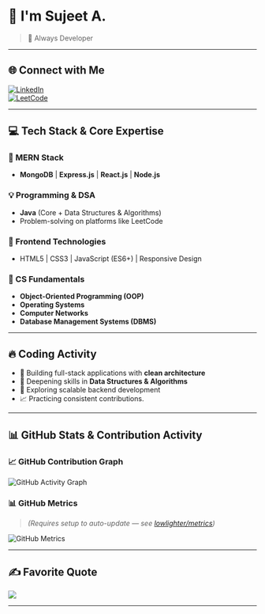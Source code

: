 # 👋 I'm Sujeet A.

> 🚀 Always Developer 

---

## 🌐 Connect with Me

[![LinkedIn](https://img.shields.io/badge/LinkedIn-%230077B5.svg?style=for-the-badge&logo=linkedin&logoColor=white)](https://www.linkedin.com/in/sujeet-m-a-39a86b2b9)  
[![LeetCode](https://img.shields.io/badge/LeetCode-%2300B8D9.svg?style=for-the-badge&logo=leetcode&logoColor=white)](https://leetcode.com/u/sujeet_2330/)

---

## 💻 Tech Stack & Core Expertise

### 🌟 MERN Stack
- **MongoDB** | **Express.js** | **React.js** | **Node.js**

### 💡 Programming & DSA
- **Java** (Core + Data Structures & Algorithms)
- Problem-solving on platforms like LeetCode

### 🎨 Frontend Technologies
- HTML5 | CSS3 | JavaScript (ES6+) | Responsive Design

### 🧠 CS Fundamentals
- **Object-Oriented Programming (OOP)**
- **Operating Systems**
- **Computer Networks**
- **Database Management Systems (DBMS)**

---

## 🔥 Coding Activity

- 💼 Building full-stack applications with **clean architecture**
- 🧠 Deepening skills in **Data Structures & Algorithms**
- 🔭 Exploring scalable backend development 
- 📈 Practicing consistent contributions.

---

## 📊 GitHub Stats & Contribution Activity

### 📈 GitHub Contribution Graph
![GitHub Activity Graph](https://github-readme-activity-graph.cyclic.app/graph?username=sujeets2330&theme=react-dark&hide_border=true)

### 📊 GitHub Metrics
> _(Requires setup to auto-update — see [lowlighter/metrics](https://github.com/lowlighter/metrics))_

![GitHub Metrics](https://github.com/sujeets2330/sujeets2330/blob/main/github-metrics.svg)

---

## ✍️ Favorite Quote

![](https://quotes-github-readme.vercel.app/api?type=horizontal&theme=light)

---
